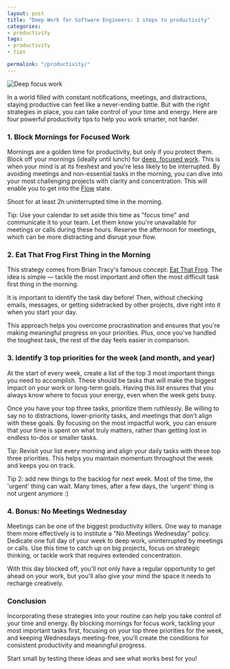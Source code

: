 ```yaml
---
layout: post
title: "Deep Work for Software Engineers: 3 steps to productivity"
categories:
- productivity
tags:
- productivity
- tips

permalink: "/productivity/"
---
```


<img src="{{ site.baseurl }}/assets/2024/focus-deep-work.webp" alt="Deep focus work" title="Deep focus work" />

In a world filled with constant notifications, meetings, and distractions, staying productive can feel like a never-ending battle. But with the right strategies in place, you can take control of your time and energy. Here are four powerful productivity tips to help you work smarter, not harder.

<h3>1. Block Mornings for Focused Work</h3>

Mornings are a golden time for productivity, but only if you protect them. Block off your mornings (ideally until lunch) for <a href="https://amzn.to/4gVozd3">deep, focused work</a>. This is when your mind is at its freshest and you're less likely to be interrupted. By avoiding meetings and non-essential tasks in the morning, you can dive into your most challenging projects with clarity and concentration. This will enable you to get into the <a href="https://amzn.to/4eIy1Px">Flow</a> state.

Shoot for at least 2h uninterrupted time in the morning.

Tip: Use your calendar to set aside this time as "focus time" and communicate it to your team. Let them know you're unavailable for meetings or calls during these hours. Reserve the afternoon for meetings, which can be more distracting and disrupt your flow.

<h3>2. Eat That Frog First Thing in the Morning</h3>

This strategy comes from Brian Tracy's famous concept: <a href="https://amzn.to/4gX90lc">Eat That Frog</a>. The idea is simple — tackle the most important and often the most difficult task first thing in the morning. 

It is important to identify the task day before! Then, without checking emails, messages, or getting sidetracked by other projects, dive right into it when you start your day.

This approach helps you overcome procrastination and ensures that you're making meaningful progress on your priorities. Plus, once you've handled the toughest task, the rest of the day feels easier in comparison.

<h3>3. Identify 3 top priorities for the week (and month, and year)</h3>

At the start of every week, create a list of the top 3 most important things you need to accomplish. These should be tasks that will make the biggest impact on your work or long-term goals. Having this list ensures that you always know where to focus your energy, even when the week gets busy.

Once you have your top three tasks, prioritize them ruthlessly. Be willing to say no to distractions, lower-priority tasks, and meetings that don't align with these goals. By focusing on the most impactful work, you can ensure that your time is spent on what truly matters, rather than getting lost in endless to-dos or smaller tasks.

Tip: Revisit your list every morning and align your daily tasks with these top three priorities. This helps you maintain momentum throughout the week and keeps you on track.

Tip 2: add new things to the backlog for next week. Most of the time, the 'urgent' thing can wait. Many times, after a few days, the 'urgent' thing is not urgent anymore :)

<h3>4. Bonus: No Meetings Wednesday</h3>

Meetings can be one of the biggest productivity killers. One way to manage them more effectively is to institute a "No Meetings Wednesday" policy. Dedicate one full day of your week to deep work, uninterrupted by meetings or calls. Use this time to catch up on big projects, focus on strategic thinking, or tackle work that requires extended concentration.

With this day blocked off, you'll not only have a regular opportunity to get ahead on your work, but you'll also give your mind the space it needs to recharge creatively.

<h3>Conclusion</h3>

Incorporating these strategies into your routine can help you take control of your time and energy. By blocking mornings for focus work, tackling your most important tasks first, focusing on your top three priorities for the week, and keeping Wednesdays meeting-free, you'll create the conditions for consistent productivity and meaningful progress.

Start small by testing these ideas and see what works best for you!